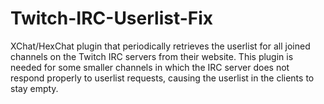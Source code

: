 Twitch-IRC-Userlist-Fix
=======================

XChat/HexChat plugin that periodically retrieves the userlist for all joined channels on the Twitch IRC servers from their website. This plugin is needed for some smaller channels in which the IRC server does not respond properly to userlist requests, causing the userlist in the clients to stay empty.
